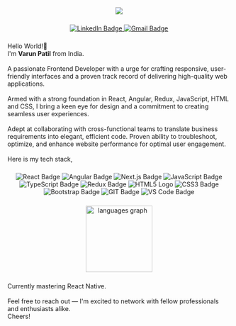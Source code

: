 <div align="center">
  <img src="https://user-images.githubusercontent.com/74038190/225813708-98b745f2-7d22-48cf-9150-083f1b00d6c9.gif"/>
</div>

###

<div align="center">
  <a href="https://www.linkedin.com/in/varunpats/" target="_blank">
    <img src="https://img.shields.io/badge/linkedin-%230077B5.svg?style=for-the-badge&logo=linkedin&logoColor=white" alt="LinkedIn Badge"  />
  </a>
  <a href="mailto:varunpatil2502@gmail.com" target="_blank">
    <img src="https://img.shields.io/badge/Gmail-D14836?style=for-the-badge&logo=gmail&logoColor=white" alt="Gmail Badge"  />
  </a>
</div>

###

<p align="left">

Hello World!👋<br>
I'm <strong>Varun Patil</strong> from India.<br><br>
A passionate Frontend Developer with a urge for crafting responsive, user-friendly interfaces and a 
proven track record of delivering high-quality web applications.<br><br>
Armed with a strong foundation in React, Angular, Redux, JavaScript, HTML and CSS, I bring a keen eye for design and a commitment to creating 
seamless user experiences.<br><br>
Adept at collaborating with cross-functional teams to translate business requirements into elegant, efficient code. Proven ability to troubleshoot, optimize, and enhance website 
performance for optimal user engagement.<br><br>
Here is my tech stack,<br>

###

<div align="center">
  <img src="https://img.shields.io/badge/react-%2320232a.svg?style=for-the-badge&logo=react&logoColor=%2361DAFB" alt="React Badge"  />
  <img src="https://img.shields.io/badge/angular-%23DD0031.svg?style=for-the-badge&logo=angular&logoColor=white" alt="Angular Badge"  />
  <img src="https://img.shields.io/badge/Next-black?style=for-the-badge&logo=next.js&logoColor=white" alt="Next.js Badge"  />
  <img src="https://img.shields.io/badge/javascript-%23323330.svg?style=for-the-badge&logo=javascript&logoColor=%23F7DF1E" alt="JavaScript Badge"  />
  <img src="https://img.shields.io/badge/typescript-%23007ACC.svg?style=for-the-badge&logo=typescript&logoColor=white" alt="TypeScript Badge"  />
  <img src="https://img.shields.io/badge/redux-%23593d88.svg?style=for-the-badge&logo=redux&logoColor=white" alt="Redux Badge"  />
  <img src="https://img.shields.io/badge/html5-%23E34F26.svg?style=for-the-badge&logo=html5&logoColor=white" alt="HTML5 Logo"  />
  <img src="https://img.shields.io/badge/css3-%231572B6.svg?style=for-the-badge&logo=css3&logoColor=white" alt="CSS3 Badge" />
  <img src="https://img.shields.io/badge/bootstrap-%238511FA.svg?style=for-the-badge&logo=bootstrap&logoColor=white" alt="Bootstrap Badge" />
  <img src="https://img.shields.io/badge/github-%23121011.svg?style=for-the-badge&logo=github&logoColor=white" alt="GIT Badge"  />
  <img src="https://img.shields.io/badge/Visual%20Studio%20Code-0078d7.svg?style=for-the-badge&logo=visual-studio-code&logoColor=white" alt="VS Code Badge"  />
</div>

###

<div align="center">
  <img src="https://github-readme-stats.vercel.app/api/top-langs?username=varunpats&locale=en&hide_title=false&layout=compact&card_width=320&langs_count=5&theme=dracula&hide_border=false&order=2" height="150" alt="languages graph"  />
</div>

###
Currently mastering React Native.<br><br>
Feel free to reach out — I'm excited to network with fellow professionals and enthusiasts alike.<br>
Cheers!
